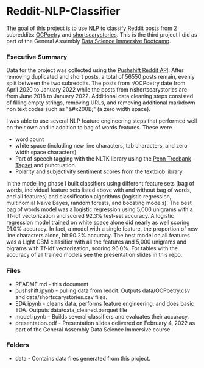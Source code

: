 # Reddit-NLP-Classifier
The goal of this project is to use NLP to classify Reddit posts from 2 subreddits: [OCPoetry](https://www.reddit.com/r/OCPoetry) and [shortscarystories](https://www.reddit.com/r/shortscarystories/). This is the third project I did as part of the General Assembly [Data Science Immersive Bootcamp](https://generalassemb.ly/education/data-science-immersive-remote).

### Executive Summary
Data for the project was collected using the [Pushshift Reddit API](https://github.com/pushshift/api). After removing duplicated and short posts, a total of 56550 posts remain, evenly split between the two subreddits. The posts from r/OCPoetry date from April 2020 to January 2022 while the posts from r/shortscarystories are from June 2018 to January 2022. Additional data cleaning steps consisted of filling empty strings, removing URLs, and removing additional markdown non text codes such as "&amp;#x200B;" (a zero width space). 

I was able to use several NLP feature engineering steps that performed well on their own and in addition to bag of words features. These were 
* word count
* white space (including new line characters, tab characters, and zero width space characters)
* Part of speech tagging with the NLTK library using the [Penn Treebank Tagset](https://ericthornton.net/NLP-3/ref_nlp_penn_treebank2_pos_tags_list.php) and punctuation.
* Polarity and subjectivity sentiment scores from the textblob library.

In the modelling phase I built classifiers using different feature sets (bag of words, individual feature sets listed above with and without bag of words, and all features) and classification algorithms (logistic regression, multinomial Naive Bayes, random forests, and boosting models).
The best bag of words model was a logistic regression using 5,000 unigrams with a Tf-idf vectorization and scored 92.3% test-set accuracy.
A logistic regression model trained on white space alone did nearly as well scoring 91.0% accuracy.
In fact, a model with a single feature, the proportion of new line characters alone, hit 90.2% accuracy.
The best model on all features was a Light GBM classifier with all the features and 5,000 unigrams and bigrams with Tf-idf vectorization, scoring 96.0%.
For tables with the accuracy of all trained models see the presentation slides in this repo.

### Files
* README.md - this document
* pushshift.ipynb - pulling data from reddit. Outputs data/OCPoetry.csv and data/shortscarystories.csv files.
* EDA.ipynb - cleans data, performs feature engineering, and does basic EDA. Outputs data/data_cleaned.parquet file
* model.ipynb - Builds several classifiers and evaluates their accuracy.
* presentation.pdf - Presentation slides delivered on February 4, 2022 as part of the General Assembly Data Science Immersive course.

### Folders
* data - Contains data files generated from this project. 
